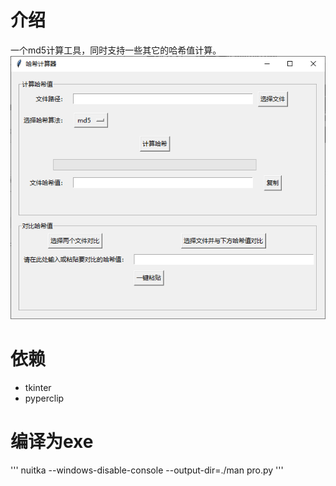 # 介绍
一个md5计算工具，同时支持一些其它的哈希值计算。  
![主界面截图](./img/giao.png)
# 依赖
- tkinter
- pyperclip
# 编译为exe
'''
nuitka --windows-disable-console --output-dir=./man pro.py
'''
